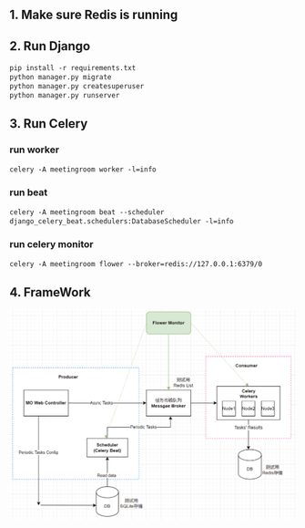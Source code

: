 
##  1. Make sure Redis is running 

## 2. Run Django
```shell
pip install -r requirements.txt
python manager.py migrate
python manager.py createsuperuser
python manager.py runserver
```

## 3. Run Celery

### run worker
```shell
celery -A meetingroom worker -l=info
```

### run beat
```shell
celery -A meetingroom beat --scheduler django_celery_beat.schedulers:DatabaseScheduler -l=info
```

### run celery monitor
```shell
celery -A meetingroom flower --broker=redis://127.0.0.1:6379/0
```

## 4. FrameWork
![](./framework.png)



